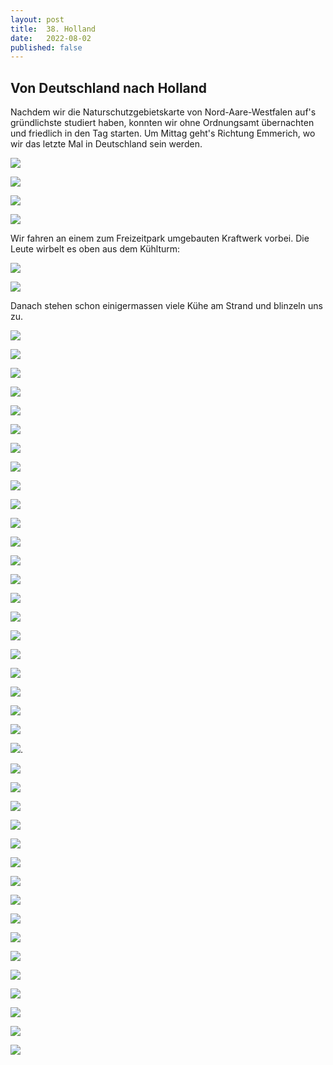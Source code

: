 ```yaml
---
layout: post
title:  38. Holland
date:   2022-08-02
published: false
---
```


## Von Deutschland nach Holland ##

Nachdem wir die Naturschutzgebietskarte von Nord-Aare-Westfalen auf's gründlichste studiert haben, konnten wir ohne Ordnungsamt übernachten und friedlich in den Tag starten. Um Mittag geht's Richtung Emmerich, wo wir das letzte Mal in Deutschland sein werden.

![](/img/20220802__ms_res_waal_0.jpg)

![](/img/20220802__ms_res_waal_1.jpg)

![](/img/20220802__ms_res_waal_2.jpg)

![](/img/20220802__ms_res_waal_3.jpg)

Wir fahren an einem zum Freizeitpark umgebauten Kraftwerk vorbei.
Die Leute wirbelt es oben aus dem Kühlturm:

![](/img/20220802__ms_res_waal_4.jpg)

![](/img/20220802__ms_res_waal_5.jpg)

Danach stehen schon einigermassen viele Kühe am Strand und blinzeln uns zu.

![](/img/20220802__ms_res_waal_6.jpg)

![](/img/20220802__ms_res_waal_7.jpg)

![](/img/20220802__ms_res_waal_8.jpg)

![](/img/20220802__ms_res_waal_9.jpg)

![](/img/20220802__ms_res_waal_10.jpg)

![](/img/20220802__ms_res_waal_11.jpg)

![](/img/20220802__ms_res_waal_12.jpg)

![](/img/20220802__ms_res_waal_13.jpg)

![](/img/20220802__ms_res_waal_14.jpg)

![](/img/20220802__ms_res_waal_15.jpg)

![](/img/20220802__ms_res_waal_16.jpg)

![](/img/20220802__ms_res_waal_17.jpg)

![](/img/20220802__ms_res_waal_18.jpg)

![](/img/20220802__ms_res_waal_19.jpg)

![](/img/20220802__ms_res_waal_20.jpg)

![](/img/20220802__ms_res_waal_21.jpg)

![](/img/20220802__ms_res_waal_22.jpg)

![](/img/20220802__ms_res_waal_23.jpg)

![](/img/20220802__ms_res_waal_24.jpg)

![](/img/20220802__ms_res_waal_25.jpg)

![](/img/20220802__ms_res_waal_26.jpg)

![](/img/20220802__ms_res_waal_27.jpg)

![](/img/20220802__ms_res_waal_28.jpg).

![](/img/20220802__ms_res_waal_29.jpg)

![](/img/20220802__ms_res_waal_30.jpg)

![](/img/20220802__ms_res_waal_31.jpg)

![](/img/20220802__ms_res_waal_32.jpg)

![](/img/20220802__ms_res_waal_33.jpg)

![](/img/20220802__ms_res_waal_34.jpg)

![](/img/20220802__ms_res_waal_35.jpg)

![](/img/20220802__ms_res_waal_36.jpg)

![](/img/20220802__ms_res_waal_37.jpg)

![](/img/20220802__ms_res_waal_38.jpg)

![](/img/20220802__ms_res_waal_39.jpg)

![](/img/20220802__ms_res_waal_40.jpg)

![](/img/20220802__ms_res_waal_41.jpg)

![](/img/20220802__ms_res_waal_42.jpg)

![](/img/20220802__ms_res_waal_43.jpg)

![](/img/20220802__ms_res_waal_44.jpg)
